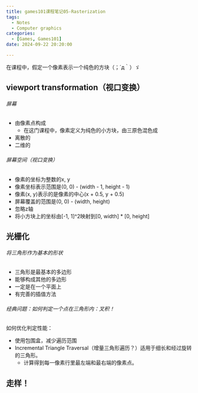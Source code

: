 ```yaml
---
title: games101课程笔记05-Rasterization
tags: 
  - Notes
  - Computer graphics
categories: 
  - [Games, Games101]
date: 2024-09-22 20:20:00

---
```


在课程中，假定一个像素表示一个纯色的方块（；´д｀）ゞ

<!-- more -->

## viewport transformation（视口变换）

###### 屏幕

- 由像素点构成
  - 在这门课程中，像素定义为纯色的小方块，由三原色混色成
- 离散的
- 二维的

###### 屏幕空间（视口变换）

- 像素的坐标为整数的x, y
- 像素坐标表示范围是(0, 0) - (width - 1, height - 1)
- 像素(x, y)表示的是像素的中心(x + 0.5, y + 0.5)
- 屏幕覆盖的范围是(0, 0) - (width, height)
- 忽略z轴
- 将小方块上的坐标由[-1, 1]^2映射到[0, width] * [0, height]

## 光栅化

###### 将三角形作为基本的形状

- 三角形是最基本的多边形
- 能够构成其他的多边形
- 一定是在一个平面上
- 有完善的插值方法

###### 经典问题：如何判定一个点在三角形内：叉积！

如何优化判定性能：

- 使用包围盒，减少遍历范围
- Incremental Triangle Traversal（增量三角形遍历？）适用于细长和经过旋转的三角形。
  - 计算得到每一像素行里最左端和最右端的像素点。

## 走样！